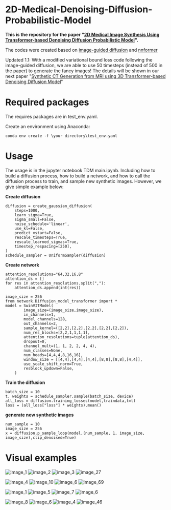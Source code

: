 
# 2D-Medical-Denoising-Diffusion-Probabilistic-Model
**This is the repository for the paper "[2D Medical Image Synthesis Using Transformer-based Denoising Diffusion Probabilistic Model](https://iopscience.iop.org/article/10.1088/1361-6560/acca5c/meta)".**

The codes were created based on [image-guided diffusion](https://github.com/openai/guided-diffusion) and [nnformer](https://github.com/282857341/nnFormer)

Updated 1.1:
With a modified variational bound loss code following the image-guided diffusion, we are able to use 50 timesteps (instead of 500 in the paper) to generate the fancy images! The details will be shown in our next paper "[Synthetic CT Generation from MRI using 3D Transformer-based Denoising Diffusion Model](https://arxiv.org/abs/2305.19467)"

# Required packages

The requires packages are in test_env.yaml.

Create an environment using Anaconda:
```
conda env create -f \your directory\test_env.yaml
```


# Usage

The usage is in the jupyter notebook TDM main.ipynb. Including how to build a diffusion process, how to build a network, and how to call the diffusion process to train, and sample new synthetic images. However, we give simple example below:

**Create diffusion**
```
diffusion = create_gaussian_diffusion(
    steps=1000,
    learn_sigma=True,
    sigma_small=False,
    noise_schedule='linear',
    use_kl=False,
    predict_xstart=False,
    rescale_timesteps=True,
    rescale_learned_sigmas=True,
    timestep_respacing=[250],
)
schedule_sampler = UniformSampler(diffusion)
```

**Create network**
```
attention_resolutions="64,32,16,8"
attention_ds = []
for res in attention_resolutions.split(","):
    attention_ds.append(int(res))

image_size = 256
from network.Diffusion_model_transformer import *
model = SwinVITModel(
        image_size=(image_size,image_size),
        in_channels=1,
        model_channels=128,
        out_channels=2,
        sample_kernel=([2,2],[2,2],[2,2],[2,2],[2,2]),
        num_res_blocks=[2,2,1,1,1,1],
        attention_resolutions=tuple(attention_ds),
        dropout=0,
        channel_mult=(1, 1, 2, 2, 4, 4),
        num_classes=None,
        num_heads=[4,4,4,8,16,16],
        window_size = [[4,4],[4,4],[4,4],[8,8],[8,8],[4,4]],
        use_scale_shift_norm=True,
        resblock_updown=False,
    )
```

**Train the diffusion**
```
batch_size = 10
t, weights = schedule_sampler.sample(batch_size, device)
all_loss = diffusion.training_losses(model,traindata,t=t)
loss = (all_loss["loss"] * weights).mean()
```

**generate new synthetic images**
```
num_sample = 10
image_size = 256
x = diffusion.p_sample_loop(model,(num_sample, 1, image_size, image_size),clip_denoised=True)
```


# Visual examples

![image_1](https://github.com/shaoyanpan/2D-Medical-Denoising-Diffusion-Probabilistic-Model-/assets/89927506/3a814bd3-1107-4d23-b295-9088530754d8)
![image_2](https://github.com/shaoyanpan/2D-Medical-Denoising-Diffusion-Probabilistic-Model-/assets/89927506/cfb2d2c8-f611-497c-93ff-99b7f1ad27a7)
![image_3](https://github.com/shaoyanpan/2D-Medical-Denoising-Diffusion-Probabilistic-Model-/assets/89927506/e183a0fd-dcd0-4b1a-8c5f-b861c05b4b9f)
![image_27](https://github.com/shaoyanpan/2D-Medical-Denoising-Diffusion-Probabilistic-Model-/assets/89927506/6c43ef4a-6903-4a72-9363-421fd5c264b4)

![image_4](https://github.com/shaoyanpan/2D-Medical-Denoising-Diffusion-Probabilistic-Model-/assets/89927506/877cfa01-d1b9-4728-ad14-58ac41a3ef9d)
![image_10](https://github.com/shaoyanpan/2D-Medical-Denoising-Diffusion-Probabilistic-Model-/assets/89927506/08392c84-795f-44d4-98eb-9fca00f632dc)
![image_6](https://github.com/shaoyanpan/2D-Medical-Denoising-Diffusion-Probabilistic-Model-/assets/89927506/955b5c65-e4a6-4e08-a870-bd59ad0682bd)
![image_69](https://github.com/shaoyanpan/2D-Medical-Denoising-Diffusion-Probabilistic-Model-/assets/89927506/48f9413e-e630-41e3-9edf-57ad3887822c)

![image_1](https://github.com/shaoyanpan/2D-Medical-Denoising-Diffusion-Probabilistic-Model-/assets/89927506/e19f614d-3441-407c-bbbb-e76d2cda6fa3)
![image_5](https://github.com/shaoyanpan/2D-Medical-Denoising-Diffusion-Probabilistic-Model-/assets/89927506/959e8a26-4925-4799-a2b7-a4f8f2e15e43)
![image_7](https://github.com/shaoyanpan/2D-Medical-Denoising-Diffusion-Probabilistic-Model-/assets/89927506/1b4dffb9-a324-4e4b-b76a-1f18648bdb37)
![image_6](https://github.com/shaoyanpan/2D-Medical-Denoising-Diffusion-Probabilistic-Model-/assets/89927506/e1300ad7-2a5a-42ea-8980-8f37427ca7b1)

![image_8](https://github.com/shaoyanpan/2D-Medical-Denoising-Diffusion-Probabilistic-Model-/assets/89927506/0ac4a0f3-ce65-4280-8442-ac8f2e000c4d)
![image_6](https://github.com/shaoyanpan/2D-Medical-Denoising-Diffusion-Probabilistic-Model-/assets/89927506/32a0d462-ebbe-465e-9ac2-e8c5d8f75e07)
![image_4](https://github.com/shaoyanpan/2D-Medical-Denoising-Diffusion-Probabilistic-Model-/assets/89927506/f64e4cc0-155d-4b17-b6aa-68d2362be7ec)
![image_46](https://github.com/shaoyanpan/2D-Medical-Denoising-Diffusion-Probabilistic-Model-/assets/89927506/43a3b4ce-7469-4f18-8dd7-87689df410b7)


